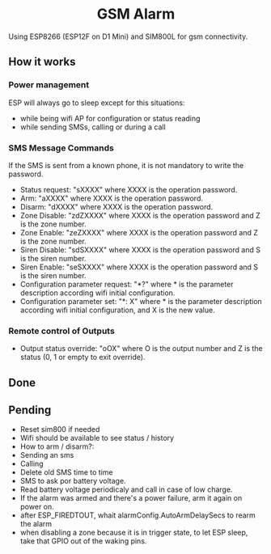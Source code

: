 # <center>GSM Alarm</center>

Using ESP8266 (ESP12F on D1 Mini) and SIM800L for gsm connectivity.

## How it works

### Power management

ESP will always go to sleep except for this situations:
- while being wifi AP for configuration or status reading
- while sending SMSs, calling or during a call

### SMS Message Commands

If the SMS is sent from a known phone, it is not mandatory to write the password.
- Status request: "sXXXX" where XXXX is the operation password.
- Arm: "aXXXX" where XXXX is the operation password.
- Disarm: "dXXXX" where XXXX is the operation password.
- Zone Disable: "zdZXXXX" where XXXX is the operation password and Z is the zone number.
- Zone Enable: "zeZXXXX" where XXXX is the operation password and Z is the zone number.
- Siren Disable: "sdSXXXX" where XXXX is the operation password and S is the siren number.
- Siren Enable: "seSXXXX" where XXXX is the operation password and S is the siren number.
- Configuration parameter request: "*?" where * is the parameter description according wifi initial configuration.
- Configuration parameter set: "*: X" where * is the parameter description according wifi initial configuration, and X is the new value.

### Remote control of Outputs

- Output status override: "oOX" where O is the output number and Z is the status (0, 1 or empty to exit override).



## Done



## Pending

- Reset sim800 if needed
- Wifi should be available to see status / history
- How to arm / disarm?:
-   Sending an sms
-   Calling
- Delete old SMS time to time
- SMS to ask por battery voltage.
- Read battery voltage periodicaly and call in case of low charge.
- If the alarm was armed and there's a power failure, arm it again on power on.
- after ESP_FIREDTOUT, whait alarmConfig.AutoArmDelaySecs to rearm the alarm
- when disabling a zone because it is in trigger state, to let ESP sleep, take that GPIO out of the waking pins.